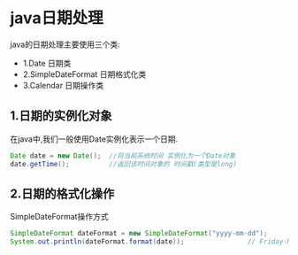 # java日期处理
java的日期处理主要使用三个类:<br>
- 1.Date 日期类
- 2.SimpleDateFormat 日期格式化类
- 3.Calendar 日期操作类

## 1.日期的实例化对象
在java中,我们一般使用Date实例化表示一个日期.<br>
```java
Date date = new Date();  //将当前系统时间 实例化为一个Date对象
date.getTime();          //返回该时间对象的 时间戳(类型是long)
```

## 2.日期的格式化操作
SimpleDateFormat操作方式<br>
```java
SimpleDateFormat dateFormat = new SimpleDateFormat("yyyy-mm-dd");
System.out.println(dateFormat.format(date));                // Friday-March-02-2012
```